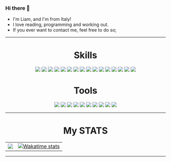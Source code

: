 ### Hi there 👋

<!--
**liamtoaldo/liamtoaldo** is a ✨ _special_ ✨ repository because its `README.md` (this file) appears on your GitHub profile.

Here are some ideas to get you started:

- 🔭 I’m currently working on ...
- 🌱 I’m currently learning ...
- 👯 I’m looking to collaborate on ...
- 🤔 I’m looking for help with ...
- 💬 Ask me about ...
- 📫 How to reach me: ...
- ⚡ Fun fact: ...
-->
+ I'm Liam, and I'm from Italy!
+ I love reading, programming and working out.
+ If you ever want to contact me, feel free to do so;
---

<h1 align="center">Skills</h1>
<div align="center">
  <img src="https://img.shields.io/badge/go%20-%23323330.svg?&style=for-the-badge&logo=go&logoColor=%23F7DF1E"/>
  <img src="https://img.shields.io/badge/C/C++%20-%23323330.svg?&style=for-the-badge&logo=cplusplus&logoColor=blue"/>
  <img src="https://img.shields.io/badge/CSHARP%20-%23323330.svg?&style=for-the-badge&logo=c-sharp&logoColor=magenta"/>
  <img src="https://img.shields.io/badge/swift%20-%23323330.svg?&style=for-the-badge&logo=swift&logoColor=orange"/>
  <img src="https://img.shields.io/badge/assembly%20-%23323330.svg?&style=for-the-badge&logo=automatic&logoColor=white"/>
  <img src="https://img.shields.io/badge/git%20-%23323330.svg?&style=for-the-badge&logo=git&logoColor=orange"/>
  <img src="https://img.shields.io/badge/HTML5%20-%23323330?style=for-the-badge&logo=html5&logoColor=orange"/>
  <img src="https://img.shields.io/badge/CSS3%20-%23323330?style=for-the-badge&logo=css3&logoColor=blue"/>
  <img src="https://img.shields.io/badge/Markdown%20-%23323330?style=for-the-badge&logo=markdown&logoColor=white"/>
  <img src="https://img.shields.io/badge/github%20-%23323330.svg?&style=for-the-badge&logo=github&logoColor=white"/>
  <img src="https://img.shields.io/badge/dart%20-%23323330.svg?&style=for-the-badge&logo=dart&logoColor=cyan"/>
  <img src="https://img.shields.io/badge/python%20-%23323330.svg?&style=for-the-badge&logo=python&logoColor=green"/>
  <img src="https://img.shields.io/badge/SQL%20-%23323330.svg?&style=for-the-badge&logo=mysql&logoColor=blue"/>
  <img src="https://img.shields.io/badge/java%20-%23323330.svg?&style=for-the-badge&logo=openjdk&logoColor=orange"/>
  <img src="https://img.shields.io/badge/php%20-%23323330.svg?&style=for-the-badge&logo=php&logoColor=blue"/>
  <img src="https://img.shields.io/badge/laravel%20-%23323330.svg?&style=for-the-badge&logo=laravel&logoColor=red"/>


</div>
<h1 align="center">Tools</h1>
<div align="center">
  <img src="https://img.shields.io/static/v1?label=IDE&message=GoLand&color=blue&logo=intellij-idea&style=for-the-badge&logoColor=coral">
  <img src="https://img.shields.io/static/v1?label=IDE&message=CLion&color=yellow&logo=intellij-idea&style=for-the-badge&logoColor=coral">
  <img src="https://img.shields.io/static/v1?label=IDE&message=Android Studio&color=blue&logo=android&style=for-the-badge&logoColor=green">
  <img src="https://img.shields.io/static/v1?label=Distro&message=Artix&color=blue&logo=artix-linux&style=for-the-badge&logoColor=white">
  <img src="https://img.shields.io/static/v1?label=Shell&message=BASH&color=black&logo=powershell&style=for-the-badge&logoColor=white">
  <img src="https://img.shields.io/static/v1?label=Editor&message=VIM&color=cyan&logo=vim&style=for-the-badge&logoColor=green">
  <img src="https://img.shields.io/static/v1?label=Editor&message=Codium&color=blue&logo=visualstudiocode&style=for-the-badge&logoColor=cyan">
  <img src="https://img.shields.io/static/v1?&label=Software&message=Visual%20Studio&color=purple&logo=visual-studio&style=for-the-badge&logoColor=light%20blue">
  <img src="https://img.shields.io/static/v1?&label=Browser&message=Waterfox&color=blue&logo=firefox&style=for-the-badge&logoColor=yellow">
  <img src="https://img.shields.io/static/v1?label=Framework&message=Flutter&color=blue&logo=flutter&style=for-the-badge&logoColor=cyan">
</div>

---

<h1 align="center">My STATS</h1>
<table style="border: 0;">
  <tr>
    <td style="border: 0;">
      <a href="https://github.com/liamtoaldo/liamtoaldo">
        <img align="center" src="https://github-readme-stats.vercel.app/api/top-langs/?username=liamtoaldo&hide_border=true&theme=radical"/>
      </a>
    </td>
    <td style="border: 0;">
      <a href="https://github.com/liamtoaldo/liamtoaldo">
        <img src="https://github-readme-stats.vercel.app/api/wakatime?username=liam&langs_count=5&theme=radical" alt="Wakatime stats">
      </a>
    </td>
  </tr>
</table>

---
